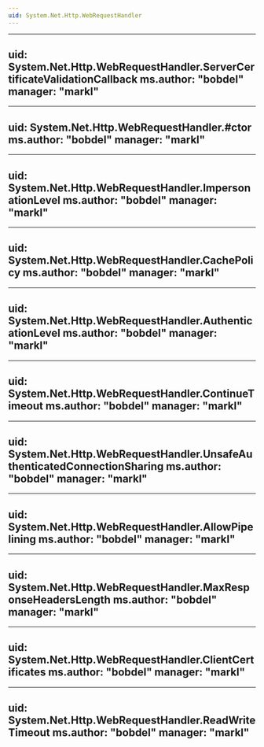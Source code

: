 ```yaml
---
uid: System.Net.Http.WebRequestHandler
---
```


---
uid: System.Net.Http.WebRequestHandler.ServerCertificateValidationCallback
ms.author: "bobdel"
manager: "markl"
---

---
uid: System.Net.Http.WebRequestHandler.#ctor
ms.author: "bobdel"
manager: "markl"
---

---
uid: System.Net.Http.WebRequestHandler.ImpersonationLevel
ms.author: "bobdel"
manager: "markl"
---

---
uid: System.Net.Http.WebRequestHandler.CachePolicy
ms.author: "bobdel"
manager: "markl"
---

---
uid: System.Net.Http.WebRequestHandler.AuthenticationLevel
ms.author: "bobdel"
manager: "markl"
---

---
uid: System.Net.Http.WebRequestHandler.ContinueTimeout
ms.author: "bobdel"
manager: "markl"
---

---
uid: System.Net.Http.WebRequestHandler.UnsafeAuthenticatedConnectionSharing
ms.author: "bobdel"
manager: "markl"
---

---
uid: System.Net.Http.WebRequestHandler.AllowPipelining
ms.author: "bobdel"
manager: "markl"
---

---
uid: System.Net.Http.WebRequestHandler.MaxResponseHeadersLength
ms.author: "bobdel"
manager: "markl"
---

---
uid: System.Net.Http.WebRequestHandler.ClientCertificates
ms.author: "bobdel"
manager: "markl"
---

---
uid: System.Net.Http.WebRequestHandler.ReadWriteTimeout
ms.author: "bobdel"
manager: "markl"
---
